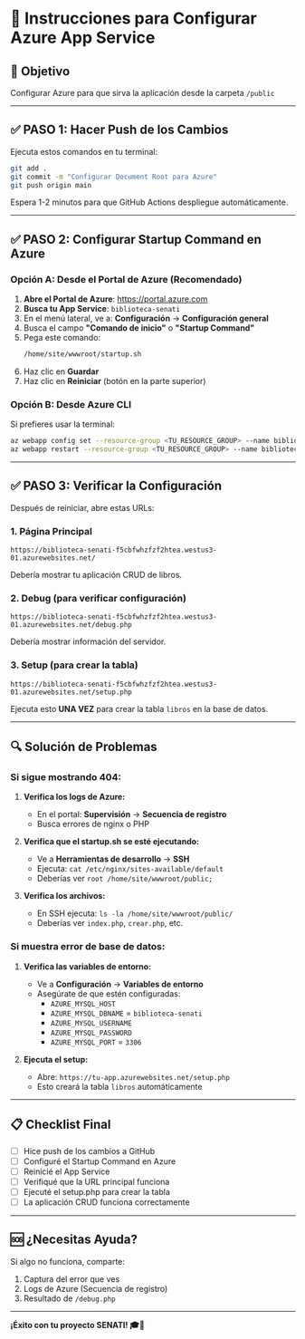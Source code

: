 # 📘 Instrucciones para Configurar Azure App Service

## 🎯 Objetivo
Configurar Azure para que sirva la aplicación desde la carpeta `/public`

---

## ✅ PASO 1: Hacer Push de los Cambios

Ejecuta estos comandos en tu terminal:

```bash
git add .
git commit -m "Configurar Document Root para Azure"
git push origin main
```

Espera 1-2 minutos para que GitHub Actions despliegue automáticamente.

---

## ✅ PASO 2: Configurar Startup Command en Azure

### Opción A: Desde el Portal de Azure (Recomendado)

1. **Abre el Portal de Azure**: https://portal.azure.com
2. **Busca tu App Service**: `biblioteca-senati`
3. En el menú lateral, ve a: **Configuración** → **Configuración general**
4. Busca el campo **"Comando de inicio"** o **"Startup Command"**
5. Pega este comando:
   ```bash
   /home/site/wwwroot/startup.sh
   ```
6. Haz clic en **Guardar**
7. Haz clic en **Reiniciar** (botón en la parte superior)

### Opción B: Desde Azure CLI

Si prefieres usar la terminal:

```bash
az webapp config set --resource-group <TU_RESOURCE_GROUP> --name biblioteca-senati --startup-file "/home/site/wwwroot/startup.sh"
az webapp restart --resource-group <TU_RESOURCE_GROUP> --name biblioteca-senati
```

---

## ✅ PASO 3: Verificar la Configuración

Después de reiniciar, abre estas URLs:

### 1. Página Principal
```
https://biblioteca-senati-f5cbfwhzfzf2htea.westus3-01.azurewebsites.net/
```
Debería mostrar tu aplicación CRUD de libros.

### 2. Debug (para verificar configuración)
```
https://biblioteca-senati-f5cbfwhzfzf2htea.westus3-01.azurewebsites.net/debug.php
```
Debería mostrar información del servidor.

### 3. Setup (para crear la tabla)
```
https://biblioteca-senati-f5cbfwhzfzf2htea.westus3-01.azurewebsites.net/setup.php
```
Ejecuta esto **UNA VEZ** para crear la tabla `libros` en la base de datos.

---

## 🔍 Solución de Problemas

### Si sigue mostrando 404:

1. **Verifica los logs de Azure:**
   - En el portal: **Supervisión** → **Secuencia de registro**
   - Busca errores de nginx o PHP

2. **Verifica que el startup.sh se esté ejecutando:**
   - Ve a **Herramientas de desarrollo** → **SSH**
   - Ejecuta: `cat /etc/nginx/sites-available/default`
   - Deberías ver `root /home/site/wwwroot/public;`

3. **Verifica los archivos:**
   - En SSH ejecuta: `ls -la /home/site/wwwroot/public/`
   - Deberías ver `index.php`, `crear.php`, etc.

### Si muestra error de base de datos:

1. **Verifica las variables de entorno:**
   - Ve a **Configuración** → **Variables de entorno**
   - Asegúrate de que estén configuradas:
     - `AZURE_MYSQL_HOST`
     - `AZURE_MYSQL_DBNAME` = `biblioteca-senati`
     - `AZURE_MYSQL_USERNAME`
     - `AZURE_MYSQL_PASSWORD`
     - `AZURE_MYSQL_PORT` = `3306`

2. **Ejecuta el setup:**
   - Abre: `https://tu-app.azurewebsites.net/setup.php`
   - Esto creará la tabla `libros` automáticamente

---

## 📋 Checklist Final

- [ ] Hice push de los cambios a GitHub
- [ ] Configuré el Startup Command en Azure
- [ ] Reinicié el App Service
- [ ] Verifiqué que la URL principal funciona
- [ ] Ejecuté el setup.php para crear la tabla
- [ ] La aplicación CRUD funciona correctamente

---

## 🆘 ¿Necesitas Ayuda?

Si algo no funciona, comparte:
1. Captura del error que ves
2. Logs de Azure (Secuencia de registro)
3. Resultado de `/debug.php`

---

**¡Éxito con tu proyecto SENATI! 🎓🚀**
